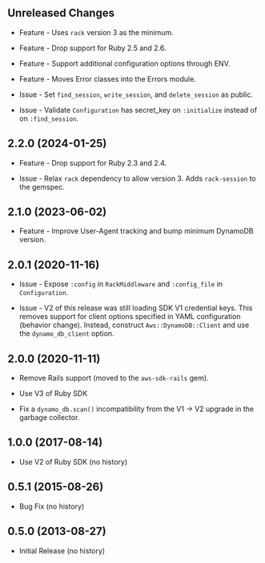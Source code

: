 Unreleased Changes
------------------

* Feature - Uses `rack` version 3 as the minimum.

* Feature - Drop support for Ruby 2.5 and 2.6.

* Feature - Support additional configuration options through ENV.

* Feature - Moves Error classes into the Errors module.

* Issue - Set `find_session`, `write_session`, and `delete_session` as public.

* Issue - Validate `Configuration` has secret_key on `:initialize` instead of on `:find_session`.

2.2.0 (2024-01-25)
------------------

* Feature - Drop support for Ruby 2.3 and 2.4.

* Issue - Relax `rack` dependency to allow version 3. Adds `rack-session` to the gemspec.

2.1.0 (2023-06-02)
------------------

* Feature - Improve User-Agent tracking and bump minimum DynamoDB version.

2.0.1 (2020-11-16)
------------------

* Issue - Expose `:config` in `RackMiddleware` and `:config_file` in `Configuration`.

* Issue - V2 of this release was still loading SDK V1 credential keys. This removes support for client options specified in YAML configuration (behavior change). Instead, construct `Aws::DynamoDB::Client` and use the `dynamo_db_client` option.

2.0.0 (2020-11-11)
------------------

* Remove Rails support (moved to the `aws-sdk-rails` gem).

* Use V3 of Ruby SDK

* Fix a `dynamo_db.scan()` incompatibility from the V1 -> V2 upgrade in the garbage collector.

1.0.0 (2017-08-14)
------------------

* Use V2 of Ruby SDK (no history)


0.5.1 (2015-08-26)
------------------

* Bug Fix (no history)

0.5.0 (2013-08-27)
------------------

* Initial Release (no history)
